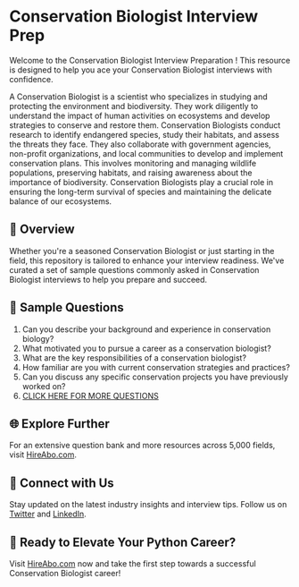# Conservation Biologist Interview Prep

Welcome to the Conservation Biologist Interview Preparation ! This resource is designed to help you ace your Conservation Biologist interviews with confidence.

A Conservation Biologist is a scientist who specializes in studying and protecting the environment and biodiversity. They work diligently to understand the impact of human activities on ecosystems and develop strategies to conserve and restore them. Conservation Biologists conduct research to identify endangered species, study their habitats, and assess the threats they face. They also collaborate with government agencies, non-profit organizations, and local communities to develop and implement conservation plans. This involves monitoring and managing wildlife populations, preserving habitats, and raising awareness about the importance of biodiversity. Conservation Biologists play a crucial role in ensuring the long-term survival of species and maintaining the delicate balance of our ecosystems.

## 🚀 Overview

Whether you're a seasoned Conservation Biologist or just starting in the field, this repository is tailored to enhance your interview readiness. We've curated a set of sample questions commonly asked in Conservation Biologist interviews to help you prepare and succeed.

## 📝 Sample Questions

1. Can you describe your background and experience in conservation biology?
2. What motivated you to pursue a career as a conservation biologist?
3. What are the key responsibilities of a conservation biologist?
4. How familiar are you with current conservation strategies and practices?
5. Can you discuss any specific conservation projects you have previously worked on?
6. [CLICK HERE FOR MORE QUESTIONS](https://hireabo.com/job/5_1_22/Conservation%20Biologist)

## 🌐 Explore Further

For an extensive question bank and more resources across 5,000 fields, visit [HireAbo.com](https://www.hireabo.com).

## 📱 Connect with Us

Stay updated on the latest industry insights and interview tips. Follow us on [Twitter](https://twitter.com/hireabo) and [LinkedIn](https://www.linkedin.com/in/hire-abo-3609972a8/).

## 🚀 Ready to Elevate Your Python Career?

Visit [HireAbo.com](https://www.hireabo.com) now and take the first step towards a successful Conservation Biologist career!